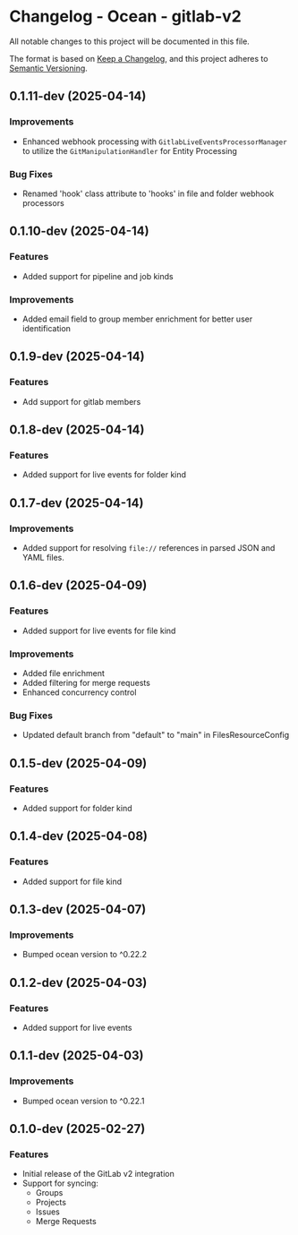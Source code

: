 # Changelog - Ocean - gitlab-v2

All notable changes to this project will be documented in this file.

The format is based on [Keep a Changelog](https://keepachangelog.com/en/1.0.0/),
and this project adheres to [Semantic Versioning](https://semver.org/spec/v2.0.0.html).

<!-- towncrier release notes start -->

## 0.1.11-dev (2025-04-14)



### Improvements

- Enhanced webhook processing with `GitlabLiveEventsProcessorManager` to utilize the `GitManipulationHandler` for Entity Processing

### Bug Fixes

- Renamed 'hook' class attribute to 'hooks' in file and folder webhook processors


## 0.1.10-dev (2025-04-14)


### Features

- Added support for pipeline and job kinds

### Improvements

- Added email field to group member enrichment for better user identification


## 0.1.9-dev (2025-04-14)


### Features

- Add support for gitlab members


## 0.1.8-dev (2025-04-14)


### Features

- Added support for live events for folder kind


## 0.1.7-dev (2025-04-14)


### Improvements

- Added support for resolving `file://` references in parsed JSON and YAML files.


## 0.1.6-dev (2025-04-09)


### Features

- Added support for live events for file kind

### Improvements

- Added file enrichment
- Added filtering for merge requests
- Enhanced concurrency control

### Bug Fixes

- Updated default branch from "default" to "main" in FilesResourceConfig


## 0.1.5-dev (2025-04-09)


### Features

- Added support for folder kind


## 0.1.4-dev (2025-04-08)


### Features

- Added support for file kind


## 0.1.3-dev (2025-04-07)


### Improvements

- Bumped ocean version to ^0.22.2


## 0.1.2-dev (2025-04-03)


### Features

- Added support for live events


## 0.1.1-dev (2025-04-03)


### Improvements

- Bumped ocean version to ^0.22.1


## 0.1.0-dev (2025-02-27)


### Features

- Initial release of the GitLab v2 integration
- Support for syncing:
  - Groups
  - Projects
  - Issues
  - Merge Requests
